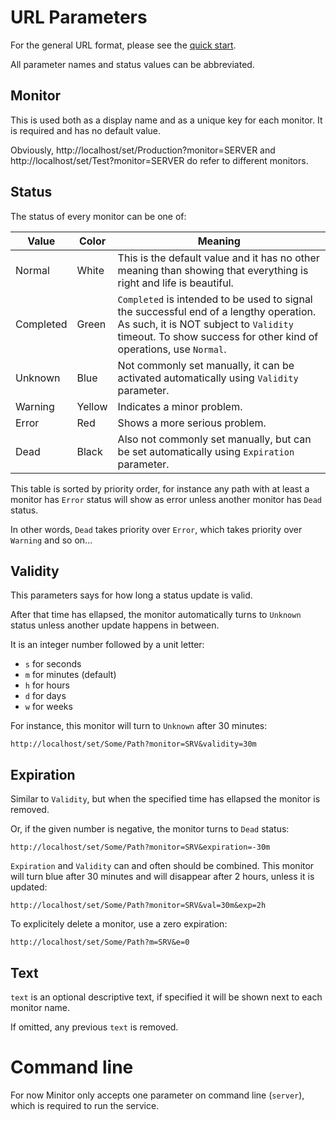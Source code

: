 # URL Parameters

For the general URL format, please see the [quick start](start.md).

All parameter names and status values can be abbreviated.

## Monitor

This is used both as a display name and as a unique key for each monitor.
It is required and has no default value.

Obviously, http://localhost/set/Production?monitor=SERVER and http://localhost/set/Test?monitor=SERVER do refer to different monitors.

## Status

The status of every monitor can be one of:

| Value | Color | Meaning |
| --- | --- | --- |
| Normal | White | This is the default value and it has no other meaning than showing that everything is right and life is beautiful. |
| Completed | Green | `Completed` is intended to be used to signal the successful end of a lengthy operation. As such, it is NOT subject to `Validity` timeout. To show success for other kind of operations, use `Normal`. |
| Unknown | Blue | Not commonly set manually, it can be activated automatically using `Validity` parameter. |
| Warning | Yellow | Indicates a minor problem. |
| Error | Red | Shows a more serious problem. |
| Dead | Black | Also not commonly set manually, but can be set automatically using `Expiration` parameter. |

This table is sorted by priority order, for instance any path with at least a monitor has `Error` status will show as error unless another monitor has `Dead` status.

In other words, `Dead` takes priority over `Error`, which takes priority over `Warning` and so on...

## Validity

This parameters says for how long a status update is valid.

After that time has ellapsed, the monitor automatically turns to `Unknown` status unless another update happens in between.

It is an integer number followed by a unit letter:
- `s` for seconds
- `m` for minutes (default)
- `h` for hours
- `d` for days
- `w` for weeks

For instance, this monitor will turn to `Unknown` after 30 minutes:
```
http://localhost/set/Some/Path?monitor=SRV&validity=30m
```

## Expiration

Similar to `Validity`, but when the specified time has ellapsed the monitor is removed.

Or, if the given number is negative, the monitor turns to `Dead` status:
```
http://localhost/set/Some/Path?monitor=SRV&expiration=-30m
```

`Expiration` and `Validity` can and often should be combined. This monitor will turn blue after 30 minutes and will disappear after 2 hours, unless it is updated:
```
http://localhost/set/Some/Path?monitor=SRV&val=30m&exp=2h
```

To explicitely delete a monitor, use a zero expiration:
```
http://localhost/set/Some/Path?m=SRV&e=0
```

## Text

`text` is an optional descriptive text, if specified it will be shown next to each monitor name.

If omitted, any previous `text` is removed.

# Command line

For now Minitor only accepts one parameter on command line (`server`), which is required to run the service.
